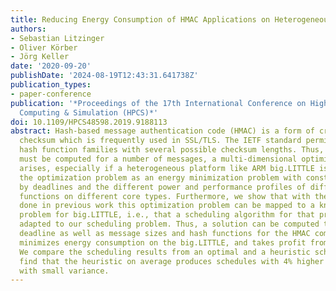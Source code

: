 ```yaml
---
title: Reducing Energy Consumption of HMAC Applications on Heterogeneous Platforms
authors:
- Sebastian Litzinger
- Oliver Körber
- Jörg Keller
date: '2020-09-20'
publishDate: '2024-08-19T12:43:31.641738Z'
publication_types:
- paper-conference
publication: '*Proceedings of the 17th International Conference on High Performance
  Computing & Simulation (HPCS)*'
doi: 10.1109/HPCS48598.2019.9188113
abstract: Hash-based message authentication code (HMAC) is a form of cryptographic
  checksum which is frequently used in SSL/TLS. The IETF standard permits several
  hash function families with several possible checksum lengths. Thus, if checksums
  must be computed for a number of messages, a multi-dimensional optimization problem
  arises, especially if a heterogeneous platform like ARM big.LITTLE is used. We formulate
  the optimization problem as an energy minimization problem with constraints given
  by deadlines and the different power and performance profiles of different hash
  functions on different core types. Furthermore, we show that with the help of measurements
  done in previous work this optimization problem can be mapped to a known scheduling
  problem for big.LITTLE, i.e., that a scheduling algorithm for that problem can be
  adapted to our scheduling problem. Thus, a solution can be computed that, given
  deadline as well as message sizes and hash functions for the HMAC computations,
  minimizes energy consumption on the big.LITTLE, and takes profit from the heterogeneity.
  We compare the scheduling results from an optimal and a heuristic scheduler and
  find that the heuristic on average produces schedules with 4% higher energy consumption,
  with small variance.
---
```

